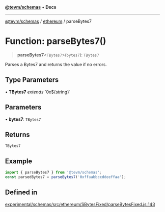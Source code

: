 [**@tevm/schemas**](../../README.md) • **Docs**

***

[@tevm/schemas](../../modules.md) / [ethereum](../README.md) / parseBytes7

# Function: parseBytes7()

> **parseBytes7**\<`TBytes7`\>(`bytes7`): `TBytes7`

Parses a Bytes7 and returns the value if no errors.

## Type Parameters

• **TBytes7** *extends* \`0x$\{string\}\`

## Parameters

• **bytes7**: `TBytes7`

## Returns

`TBytes7`

## Example

```ts
import { parseBytes7 } from '@tevm/schemas';
const parsedBytes7 = parseBytes7('0xffaabbccddeeffaa');
```

## Defined in

[experimental/schemas/src/ethereum/SBytesFixed/parseBytesFixed.js:143](https://github.com/evmts/tevm-monorepo/blob/main/experimental/schemas/src/ethereum/SBytesFixed/parseBytesFixed.js#L143)
